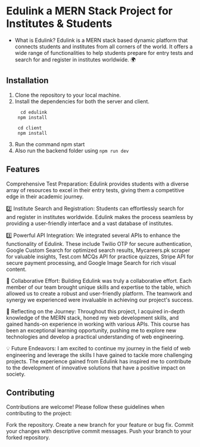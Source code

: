 # Edulink a MERN Stack Project for Institutes & Students
- What is Edulink?
Edulink is a MERN stack based dynamic platform that connects students and institutes from all corners of the world. It offers a wide range of functionalities to help students prepare for entry tests and search for and register in institutes worldwide. 🌍

## Installation
  1. Clone the repository to your local machine.
  2. Install the dependencies for both the server and client.
     ```
       cd edulink
      npm install

      cd client
      npm install
     ```
  3. Run the command npm start
  4. Also run the backend folder using `npm run dev`

## Features
   Comprehensive Test Preparation: Edulink provides students with a diverse array of resources to excel in their entry tests, giving them a competitive edge in their academic journey.
  
  2️⃣ Institute Search and Registration: Students can effortlessly search for and register in institutes worldwide. Edulink makes the process seamless by providing a user-friendly interface and a vast database of institutes.
  
  3️⃣ Powerful API Integration: We integrated several APIs to enhance the functionality of Edulink. These include Twilio OTP for secure authentication, Google Custom Search for optimized search results, Mycareers.pk scraper for valuable insights, Test.com MCQs API for practice quizzes, Stripe API for secure payment processing, and Google Image Search for rich visual content.
  
  🙌 Collaborative Effort:
  Building Edulink was truly a collaborative effort. Each member of our team brought unique skills and expertise to the table, which allowed us to create a robust and user-friendly platform. The teamwork and synergy we experienced were invaluable in achieving our project's success.
  
  🎯 Reflecting on the Journey:
  Throughout this project, I acquired in-depth knowledge of the MERN stack, honed my web development skills, and gained hands-on experience in working with various APIs. This course has been an exceptional learning opportunity, pushing me to explore new technologies and develop a practical understanding of web engineering.
  
  💡 Future Endeavors:
  I am excited to continue my journey in the field of web engineering and leverage the skills I have gained to tackle more challenging projects. The experience gained from Edulink has inspired me to contribute to the development of innovative solutions that have a positive impact on society.

## Contributing
  Contributions are welcome! Please follow these guidelines when contributing to the project:
  
  Fork the repository.
  Create a new branch for your feature or bug fix.
  Commit your changes with descriptive commit messages.
  Push your branch to your forked repository.
